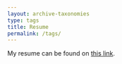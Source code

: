 ```yaml
---
layout: archive-taxonomies
type: tags
title: Resume
permalink: /tags/
---
```

My resume can be found on [this link][resume].

[resume]: https://indianinstituteofscience-my.sharepoint.com/:b:/g/personal/ankitanandi_iisc_ac_in/EeOtbmAEgr1HketTfLZtBDIB1ivOZvujnE5Ipz-kpHPcJw?e=1SvOge